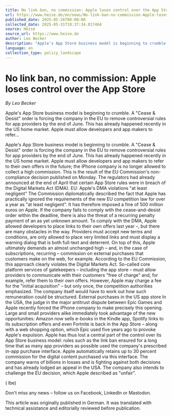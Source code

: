 ```yaml
---
title: No link ban, no commission: Apple loses control over the App Store
url: https://www.heise.de/en/news/No-link-ban-no-commission-Apple-loses-control-over-the-App-Store-10398701.html
published_date: 2025-05-26T00:00:00
collected_date: 2025-05-31T10:37:34.017464
source: Heise
source_url: https://www.heise.de
author: Leo Becker
description: "Apple's App Store business model is beginning to crumble. A \"Cease &amp; Desist\" order is forcing the company in the EU to remove controversial rules for app providers by the end of June. This has already happened recently in the US home market. Apple must allow developers and app makers to refer..."
language: en
collection_type: policy_landscape
---
```


# No link ban, no commission: Apple loses control over the App Store

*By Leo Becker*

Apple's App Store business model is beginning to crumble. A "Cease &amp; Desist" order is forcing the company in the EU to remove controversial rules for app providers by the end of June. This has already happened recently in the US home market. Apple must allow developers and app makers to refer...

Apple's App Store business model is beginning to crumble. A "Cease &amp; Desist" order is forcing the company in the EU to remove controversial rules for app providers by the end of June. This has already happened recently in the US home market. Apple must allow developers and app makers to refer to their own offers in the future; the iPhone company is no longer allowed to collect a high commission. This is the result of the EU Commission's non-compliance decision published on Monday. The regulators had already announced at the end of April that certain App Store rules were in breach of the Digital Markets Act (DMA). 
 EU: Apple's DMA violations "at least negligent" 
 The Commission diplomatically described the fact that Apple has practically ignored the requirements of the new EU competition law for over a year as "at least negligent". It has therefore imposed a fine of 500 million euros on Apple. If the company fails to comply with the cease-and-desist order within the deadline, there is also the threat of a recurring penalty payment of an as yet unknown amount. 
 To comply with the DMA, Apple allowed developers to place links to their own offers last year –, but there are many obstacles in the way. Providers must accept new terms and conditions, are only allowed to place very limited links and must display a warning dialog that is both full-text and deterrent. On top of this, Apple ultimately demands an almost unchanged high – and, in the case of subscriptions, recurring – commission on external purchases that customers make on the web, for example. According to the EU Commission, this approach clearly violates the Digital Markets Act. 
 So-called core platform services of gatekeepers – including the app store – must allow providers to communicate with their customers "free of charge" and, for example, refer them to their own offers. However, Apple may charge a fee for the "initial acquisition" – but only once, the competition authorities emphasized. The company itself would have to work out how such remuneration could be structured. 
 External purchases in the US app store 
 In the USA, the judge in the major antitrust dispute between Epic Games and Apple recently forced the iPhone company to make precisely this opening. Large and small providers alike immediately took advantage of the new opportunities: Amazon now sells e-books in the Kindle app, Spotify links to its subscription offers and even Fortnite is back in the App Store – along with a web shopping option, which Epic used five years ago to provoke Apple's expulsion. 
 Apple has thus lost a central part of the control over its App Store business model: rules such as the link ban ensured for a long time that as many app providers as possible used the company's prescribed in-app purchase interface. Apple automatically retains up to 30 percent commission for the digital content purchased via this interface. The company warns of billions in losses and is fighting against both decisions and has already lodged an appeal in the USA. The company also intends to challenge the EU decision, which Apple described as "unfair". 
 
 ( lbe)

Don't miss any news – follow us on
 Facebook,
 LinkedIn or
 Mastodon.

This article was originally published in
 German.
It was translated with technical assistance and editorially reviewed before publication.